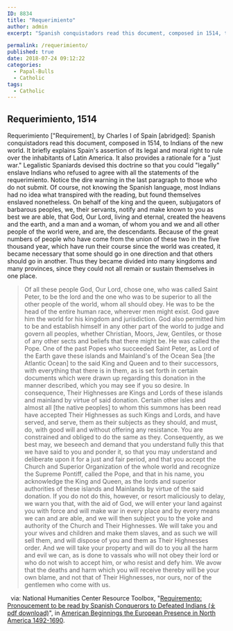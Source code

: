 ```yaml
---
ID: 8834
title: "Requerimiento"
author: admin
excerpt: "Spanish conquistadors read this document, composed in 1514, to Indians of the new world. It briefly explains Spain's assertion of its legal and moral right to rule over the inhabitants of Latin America. It also provides a rationale for a 'just war'."

permalink: /requerimiento/
published: true
date: 2018-07-24 09:12:22
categories:
  - Papal-Bulls
  - Catholic
tags:
  - Catholic
---
```

## Requerimiento, 1514

Requerimiento \["Requirement\], by Charles I of Spain \[abridged\]: Spanish conquistadors read this document, composed in 1514, to Indians of the new world. It briefly explains Spain's assertion of its legal and moral right to rule over the inhabitants of Latin America. It also provides a rationale for a "just war." Legalistic Spaniards devised this doctrine so that you could "legally" enslave Indians who refused to agree with all the statements of the requerimiento. Notice the dire warning in the last paragraph to those who do not submit. Of course, not knowing the Spanish language, most Indians had no idea what transpired with the reading, but found themselves enslaved nonetheless. On behalf of the king and the queen, subjugators of barbarous peoples, we, their servants, notify and make known to you as best we are able, that God, Our Lord, living and eternal, created the heavens and the earth, and a man and a woman, of whom you and we and all other people of the world were, and are, the descendants. Because of the great numbers of people who have come from the union of these two in the five thousand year, which have run their course since the world was created, it became necessary that some should go in one direction and that others should go in another. Thus they became divided into many kingdoms and many provinces, since they could not all remain or sustain themselves in one place.

> Of all these people God, Our Lord, chose one, who was called Saint Peter, to be the lord and the one who was to be superior to all the other people of the world, whom all should obey. He was to be the head of the entire human race, wherever men might exist. God gave him the world for his kingdom and jurisdiction. God also permitted him to be and establish himself in any other part of the world to judge and govern all peoples, whether Christian, Moors, Jew, Gentiles, or those of any other sects and beliefs that there might be. He was called the Pope. One of the past Popes who succeeded Saint Peter, as Lord of the Earth gave these islands and Mainland's of the Ocean Sea \[the Atlantic Ocean\] to the said King and Queen and to their successors, with everything that there is in them, as is set forth in certain documents which were drawn up regarding this donation in the manner described, which you may see if you so desire. In consequence, Their Highnesses are Kings and Lords of these islands and mainland by virtue of said donation. Certain other isles and almost all \[the native peoples\] to whom this summons has been read have accepted Their Highnesses as such Kings and Lords, and have served, and serve, them as their subjects as they should, and must, do, with good will and without offering any resistance. You are constrained and obliged to do the same as they. Consequently, as we best may, we beseech and demand that you understand fully this that we have said to you and ponder it, so that you may understand and deliberate upon it for a just and fair period, and that you accept the Church and Superior Organization of the whole world and recognize the Supreme Pontiff, called the Pope, and that in his name, you acknowledge the King and Queen, as the lords and superior authorities of these islands and Mainlands by virtue of the said donation. If you do not do this, however, or resort maliciously to delay, we warn you that, with the aid of God, we will enter your land against you with force and will make war in every place and by every means we can and are able, and we will then subject you to the yoke and authority of the Church and Their Highnesses. We will take you and your wives and children and make them slaves, and as such we will sell them, and will dispose of you and them as Their Highnesses order. And we will take your property and will do to you all the harm and evil we can, as is done to vassals who will not obey their lord or who do not wish to accept him, or who resist and defy him. We avow that the deaths and harm which you will receive thereby will be your own blame, and not that of Their Highnesses, nor ours, nor of the gentlemen who come with us.

  via: National Humanities Center Resource Toolbox, "[Requiremento: Pronoucement to be read by Spanish Conquerors to Defeated Indians (⤓ pdf download)](https://nationalhumanitiescenter.org/pds/amerbegin/contact/text7/requirement.pdf)", in [American Beginnings the European Presence in North America 1492-1690](http://nationalhumanitiescenter.org/pds/amerbegin/).
